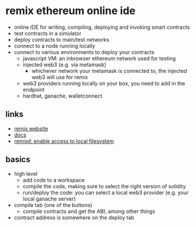 # remix ethereum online ide

- online IDE for writing, compiling, deploying and invoking smart contracts
- test contracts in a simulator
- deploy contracts to main/test networks
- connect to a node running locally
- connect to various environments to deploy your contracts
  - javascript VM: an inbrowser ethereum network used for testing
  - injected web3 (e.g. via metamask)
    - whichever network your metamask is connected to, the injected web3 will use for remix
  - web3 providers running locally on your box, you need to add in the endpoint
  - hardhat, ganache, walletconnect

## links

- [remix website](https://remix.ethereum.org)
- [docs](https://remix-ide.readthedocs.io/en/latest/)
- [remixd: enable access to local filesystem](https://remix-ide.readthedocs.io/en/latest/remixd.html)

## basics

- high level
  - add code to a workspace
  - compile the code, making sure to select the right version of solidity
  - run/deploy the code: you can select a local web3 provider (e.g. your local ganache server)
- compile tab (one of the buttons)
  - compile contracts and get the ABI, among other things
- contract address is somewhere on the deploy tab
